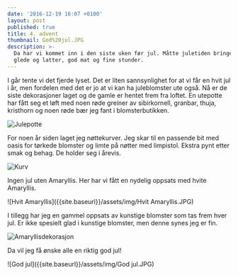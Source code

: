 ```yaml
---
date: '2016-12-19 16:07 +0100'
layout: post
published: true
title: 4. advent
thumbnail: God%20jul.JPG
description: >-
  Da har vi kommet inn i den siste uken før jul. Måtte juletiden bringe dere
  glede og latter, god mat og fine stunder.
---
```


I går tente vi det fjerde lyset. Det er liten sannsynlighet for at vi får en hvit jul i år, men fordelen med det er jo at vi kan ha juleblomster ute også. Nå er de siste dekorasjoner laget og de gamle er hentet frem fra loftet.  En utepotte har fått seg et løft med noen røde greiner av sibirkornell, granbar, thuja, kristhorn og noen røde bær jeg fant i blomsterbutikken.

![Julepotte]({{site.baseurl}}/assets/img/Julepotte.JPG)

For noen år siden laget jeg nøttekurver. Jeg skar til en passende bit med oasis for tørkede blomster og limte på nøtter med limpistol. Ekstra pynt etter smak og behag. De holder seg i årevis. 

![Kurv]({{site.baseurl}}/assets/img/Kurv.JPG)

<!--more-->

Ingen jul uten Amaryllis. Her har vi fått en nydelig oppsats med hvite Amaryllis. 

![Hvit Amaryllis]({{site.baseurl}}/assets/img/Hvit Amaryllis.JPG)

I tillegg har jeg en gammel oppsats av kunstige blomster som tas frem hver jul. Er ikke spesielt glad i kunstige blomster, men denne synes jeg er fin. 

![Amaryllisdekorasjon]({{site.baseurl}}/assets/img/Amaryllisdekorasjon.JPG)

Da vil jeg få ønske alle en riktig god jul!

![God jul]({{site.baseurl}}/assets/img/God jul.JPG)

